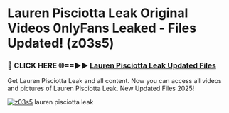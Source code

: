 # Lauren Pisciotta Leak Original Videos 0nlyFans Leaked - Files Updated! (z03s5)

<h3>🔴 CLICK HERE 🌐==►► <a href="https://tinyurl.com/2wckxsce" rel="nofollow">Lauren Pisciotta Leak Updated Files</a></h3>

Get Lauren Pisciotta Leak and all content. Now you can access all videos and pictures of Lauren Pisciotta Leak. New Updated Files 2025!

[![z03s5](https://i.imgur.com/AFduVYN.gif)](https://tinyurl.com/2wckxsce)
lauren pisciotta leak